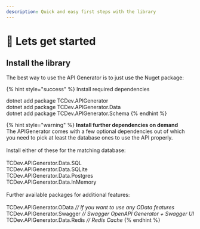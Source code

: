 ```yaml
---
description: Quick and easy first steps with the library
---
```


# 🧙 Lets get started

## Install the library

The best way to use the API Generator is to just use the Nuget package:

{% hint style="success" %}
Install required dependencies

dotnet add package TCDev.APIGenerator \
dotnet add package TCDev.APIGenerator.Data \
dotnet add package TCDev.APIGenerator.Schema
{% endhint %}

{% hint style="warning" %}
**Install further dependencies on demand**\
The APIGenerator comes with a few optional dependencies out of which you need to pick at least the database ones to use the API properly. \
\
Install either of these for the matching database:\
\
TCDev.APIGenerator.Data.SQL\
TCDev.APIGenerator.Data.SQLite\
TCDev.APIGenerator.Data.Postgres\
TCDev.APIGenerator.Data.InMemory\
\
Further available packages for additional features:\
\
TCDev.APIGenerator.OData _// If you want to use any OData features_\
TCDev.APIGenerator.Swagger _// Swagger OpenAPI Generator + Swagger UI_\
TCDev.APIGenerator.Data.Redis _// Redis Cache_
{% endhint %}

